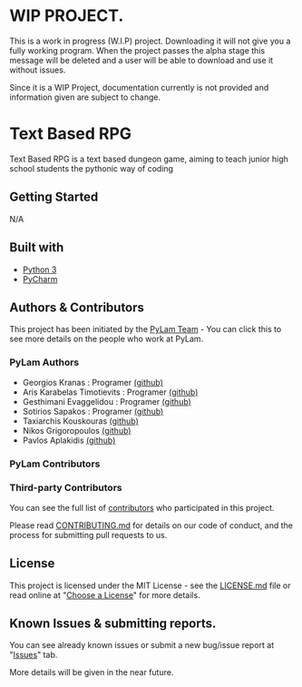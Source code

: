 # WIP PROJECT.
This is a work in progress (W.I.P) project. Downloading it will not give you a fully working program. When the project passes the alpha stage this message will be deleted and a user will be able to download and use it without issues.

Since it is a WIP Project, documentation currently is not provided and information given are subject to change.

# Text Based RPG

Text Based RPG is a text based dungeon game, aiming to teach junior high school students the pythonic way of coding

## Getting Started
N/A

## Built with

-   [Python 3](https://www.python.org "python.org")
-   [PyCharm](https://www.jetbrains.com/pycharm "jetbrains.org")

## Authors & Contributors
This project has been initiated by the [PyLam Team](https://github.com/orgs/PyLamGR/people) - You can click this to see more details on the people who work at PyLam.

### PyLam Authors
- Georgios Kranas : Programer [(github)](https://github.com/PlebeianDev)
- Aris Karabelas Timotievits : Programer [(github)](https://github.com/Act862)
- Gesthimani Evaggelidou : Programer [(github)](https://github.com/Gefsi)
- Sotirios Sapakos : Programer [(github)](https://github.com/SotirisSapakos)
- Taxiarchis Kouskouras [(github)](https://github.com/TheNotoriousCS)
- Nikos Grigoropoulos [(github)](https://github.com/Iznogohul)
- Pavlos Aplakidis [(github)](https://github.com/pAplakidis)

### PyLam Contributors

### Third-party Contributors
You can see the full list of [contributors](https://github.com/PyLamGR/Text-Based-RPG/graphs/contributors) who participated in this project.

Please read [CONTRIBUTING.md](https://github.com/PyLamGR/Text-Based-RPG) for details on our code of conduct, and the process for submitting pull requests to us.

## License

  This project is licensed under the MIT License - see the [LICENSE.md](https://github.com/PyLamGR/Text-Based-RPG/blob/master/LICENSE.md) file or read online at "[Choose a License](https://choosealicense.com/licenses/mit/)" for more details.

 ## Known Issues & submitting reports.
You can see already known issues or submit a new bug/issue report at "[Issues](https://github.com/PyLamGR/Text-Based-RPG/issues)" tab.

More details will be given in the near future.

